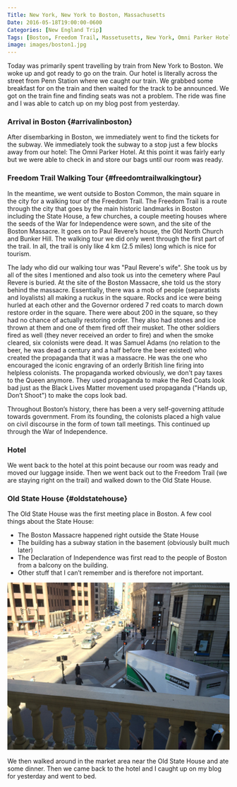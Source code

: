 ```yaml
---
Title: New York, New York to Boston, Massachusetts
Date: 2016-05-18T19:00:00-0600
Categories: [New England Trip]
Tags: [Boston, Freedom Trail, Massetusetts, New York, Omni Parker Hotel, Travel]
image: images/boston1.jpg
---
```


Today was primarily spent travelling by train from New York to Boston. We woke
up and got ready to go on the train. Our hotel is literally across the street
from Penn Station where we caught our train. We grabbed some breakfast for on
the train and then waited for the track to be announced. We got on the train
fine and finding seats was not a problem.  The ride was fine and I was able to
catch up on my blog post from yesterday.

### Arrival in Boston {#arrivalinboston}

After disembarking in Boston, we immediately went to find the tickets for the
subway. We immediately took the subway to a stop just a few blocks away from our
hotel: The Omni Parker Hotel. At this point it was fairly early but we were able
to check in and store our bags until our room was ready.

### Freedom Trail Walking Tour {#freedomtrailwalkingtour}

In the meantime, we went outside to Boston Common, the main square in the city
for a walking tour of the Freedom Trail. The Freedom Trail is a route through
the city that goes by the main historic landmarks in Boston including the State
House, a few churches, a couple meeting houses where the seeds of the War for
Independence were sown, and the site of the Boston Massacre. It goes on to Paul
Revere’s house, the Old North Church and Bunker Hill. The walking tour we did
only went through the first part of the trail. In all, the trail is only like 4
km (2.5 miles) long which is nice for tourism.

The lady who did our walking tour was "Paul Revere's wife". She took us by all
of the sites I mentioned and also took us into the cemetery where Paul Revere is
buried. At the site of the Boston Massacre, she told us the story behind the
massacre. Essentially, there was a mob of people (separatists and loyalists) all
making a ruckus in the square. Rocks and ice were being hurled at each other and
the Governor ordered 7 red coats to march down restore order in the square.
There were about 200 in the square, so they had no chance of actually restoring
order. They also had stones and ice thrown at them and one of them fired off
their musket.  The other soldiers fired as well (they never received an order to
fire) and when the smoke cleared, six colonists were dead. It was Samuel Adams
(no relation to the beer, he was dead a century and a half before the beer
existed) who created the propaganda that it was a massacre. He was the one who
encouraged the iconic engraving of an orderly British line firing into helpless
colonists. The propaganda worked obviously, we don't pay taxes to the Queen
anymore. They used propaganda to make the Red Coats look bad just as the Black
Lives Matter movement used propaganda ("Hands up, Don’t Shoot") to make the cops
look bad.

Throughout Boston’s history, there has been a very self-governing attitude
towards government. From its founding, the colonists placed a high value on
civil discourse in the form of town tall meetings. This continued up through the
War of Independence.

### Hotel

We went back to the hotel at this point because our room was ready and moved our
luggage inside. Then we went back out to the Freedom Trail (we are staying right
on the trail) and walked down to the Old State House.

### Old State House {#oldstatehouse}

The Old State House was the first meeting place in Boston. A few cool things
about the State House:

-   The Boston Massacre happened right outside the State House
-   The building has a subway station in the basement (obviously built
    much later)
-   The Declaration of Independence was first read to the people of
    Boston from a balcony on the building.
-   Other stuff that I can’t remember and is therefore not important.

[![](./images/boston1.jpg)](./images/boston1.jpg)

We then walked around in the market area near the Old State House and ate some
dinner. Then we came back to the hotel and I caught up on my blog for yesterday
and went to bed.
